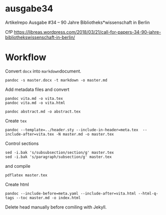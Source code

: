 # ausgabe34
Artikelrepo Ausgabe #34 – 90 Jahre Bibliotheks*wissenschaft in Berlin

CfP https://libreas.wordpress.com/2018/03/21/call-for-papers-34-90-jahre-bibliothekswissenschaft-in-berlin/

# Workflow

Convert `docx` into `markdown`document.

```
pandoc -s master.docx -t markdown -o master.md
```

Add metadata files and convert

```
pandoc vita.md -o vita.tex
pandoc vita.md -o vita.html

pandoc abstract.md -o abstract.tex
```

Create `tex`

```
pandoc --template=../header.sty --include-in-header=meta.tex  --include-after=vita.tex -N master.md -o master.tex
```

Control sections

```
sed -i.bak 's/subsubsection/section/g' master.tex
sed -i.bak 's/paragraph/subsection/g' master.tex

```
and compile

```
pdflatex master.tex
```

Create html

```
pandoc --include-before=meta.yaml --include-after=vita.html --html-q-tags --toc master.md -o index.html
```

Delete head manually before comiling with Jekyll.
